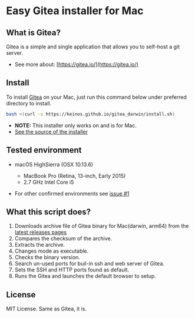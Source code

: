 # Easy Gitea installer for Mac

## What is Gitea?

Gitea is a simple and single application that allows you to self-host a git server.

- See more about: [https://gitea.io/](https://gitea.io/)

## Install

To install [Gitea](https://gitea.io/) on your Mac, just run this command below under preferred directory to install.

```bash
bash <(curl -s https://keinos.github.io/gitea_darwin/install.sh)
```

- **NOTE:** This installer only works on and is for Mac.
- [See the source of the installer](https://github.com/KEINOS/gitea_darwin/blob/master/install.sh)

## Tested environment

- macOS HighSierra (OSX 10.13.6)
    - MacBook Pro (Retina, 13-inch, Early 2015)
    - 2.7 GHz Intel Core i5

- For other confirmed environments see [issue #1](https://github.com/KEINOS/gitea_darwin/issues/1)


## What this script does?

1. Downloads archive file of Gitea binary for Mac(darwin, arm64) from the [latest releases pages](https://github.com/go-gitea/gitea/releases)
2. Compares the checksum of the archive.
3. Extracts the archive.
4. Changes mode as executable.
5. Checks the binary version.
6. Search un-used ports for buil-in ssh and web server of Gitea.
7. Sets the SSH and HTTP ports found as default.
8. Runs the Gitea and launches the default browser to setup.

## License

MIT License. Same as Gitea, it is.